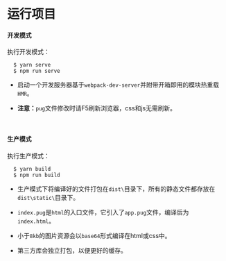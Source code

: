 # 运行项目

#### 开发模式

执行开发模式：

```
  $ yarn serve
  $ npm run serve
```

- 启动一个开发服务器基于`webpack-dev-server`并附带开箱即用的模块热重载`HMR`。

- **注意：**`pug`文件修改时请F5刷新浏览器，css和js无需刷新。

&emsp;

#### 生产模式

执行生产模式：

```
  $ yarn build
  $ npm run build
```

- 生产模式下将编译好的文件打包在`dist\`目录下，所有的静态文件都存放在`dist\static\`目录下。

- `index.pug`是`html`的入口文件，它引入了`app.pug`文件，编译后为`index.html`。

- 小于`8kb`的图片资源会以`base64`形式编译在html或css中。

- 第三方库会独立打包，以便更好的缓存。